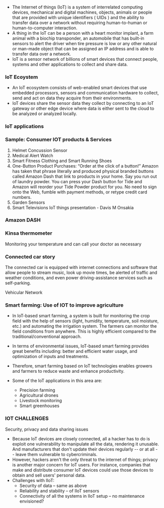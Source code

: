 	

- The Internet of things (IoT) is a system of interrelated computing devices, mechanical and digital machines, objects, animals or people that are provided with unique identifiers ( UIDs ) and the ability to transfer data over a network without requiring human-to-human or human-to-computer interaction.
- A thing in the IoT can be a person with a heart monitor implant, a farm animal with a biochip transponder, an automobile that has built-in sensors to alert the driver when tire pressure is low or any other natural or man-made object that can be assigned an IP address and is able to transfer data over a network.
- IoT is a sensor network of billions of smart devices that connect people, systems and other applications to collect and share data.

### IoT Ecoystem

- An IoT ecosystem consists of web-enabled smart devices that use embedded processors, sensors and communication hardware to collect, send and act on data they acquire from their environments.
- IoT devices share the sensor data they collect by connecting to an IoT gateway or other edge device where data is either sent to the cloud to be analyzed or analyzed locally.

### IoT applications

### Sample: Consumer IOT products & Services

1. Helmet Concussion Sensor
2. Medical Alert Watch
3. Smart Fitness Clothing and Smart Running Shoes
4. One-Button Product Purchases: “Order at the click of a button!” Amazon has taken that phrase literally and produced physical branded buttons called Amazon Dash that link to products in your home. Say you run out of laundry powder. You can press your Dash button for Tide and Amazon will reorder your Tide Powder product for you. No need to sign onto the Web, fumble with payment methods, or retype credit card numbers.
5. Garden Sensors
6. Smart Televisions IoT things presentation - Davis M Onsakia

### Amazon DASH

### Kinsa thermometer

Monitoring your temperature and can call your doctor as necessary

### Connected car story

The connected car is equipped with internet connections and software that allow people to stream music, look up movie times, be alerted of traffic and weather conditions, and even power driving-assistance services such as self-parking.

Vehicular Network

### Smart farming: Use of IOT to improve agriculture

- In IoT-based smart farming, a system is built for monitoring the crop field with the help of sensors (light, humidity, temperature, soil moisture, etc.) and automating the irrigation system. The farmers can monitor the field conditions from anywhere. This is highly efficient compared to the traditional/conventional approach.

- In terms of environmental issues, IoT-based smart farming provides great benefits including: better and efficient water usage, and optimization of inputs and treatments.
- Therefore, smart farming based on IoT technologies enables growers and farmers to reduce waste and enhance productivity.
- Some of the IoT applications in this area are:
    - Precision farming
    - Agricultural drones
    - Livestock monitoring
    - Smart greenhouses

### IOT CHALLENGES

Security, privacy and data sharing issues

- Because IoT devices are closely connected, all a hacker has to do is exploit one vulnerability to manipulate all the data, rendering it unusable. And manufacturers that don't update their devices regularly -- or at all -- leave them vulnerable to cybercriminals.
- However, hackers aren't the only threat to the internet of things; privacy is another major concern for IoT users. For instance, companies that make and distribute consumer IoT devices could use those devices to obtain and sell users' personal data.
- Challenges with IIoT:
    - Security of data – same as above
    - Reliability and stability – of IIoT sensors
    - Connectivity of all the systems in IIoT setup – no maintenance envisioned?